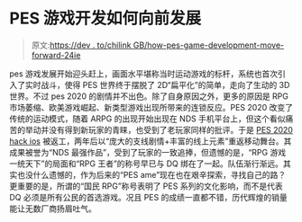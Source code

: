 # PES 游戏开发如何向前发展

> 原文:[https://dev . to/chilink GB/how-pes-game-development-move-forward-24ie](https://dev.to/chilinkgb/how-pes-game-development-move-forward-24ie)

pes 游戏发展开始迎头赶上，画面水平堪称当时运动游戏的标杆，系统也首次引入了实时战斗，使得 PES 世界终于摆脱了 2D“扁平化”的简单，走向了生动的 3D 世界。不过 pes 2020 的剧情并不出色。除了自身原因之外，更多的原因是 RPG 市场萎缩、欧美游戏崛起、新类型游戏出现所带来的连锁反应。PES 2020 改变了传统的运动模式，随着 ARPG 的出现开始出现在 NDS 手机平台上，但这个看似痛苦的举动并没有得到新玩家的青睐，也受到了老玩家同样的批评。于是 [PES 2020 hack ios](https://pescheat.top/) 被返工，两年后以“庞大的支线剧情+丰富的线上元素”重返移动舞台。其成果被誉为“NDS 最强作品”，受到了玩家的一致追捧，但遗憾的是，“RPG 游戏一统天下”的局面和“RPG 王者”的称号早已与 DQ 绑在了一起。队伍渐行渐远。其实也没什么遗憾的，作为后来的“PES ame”现在也在艰辛探索，寻找自己的路？更重要的是，所谓的“国民 RPG”称号表明了 PES 系列的文化影响，而不是代表 DQ 必须是所有公民的首选游戏。况且 PES 的成绩一直都不错，历代辉煌的销量能让无数厂商扬眉吐气。
